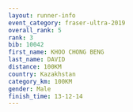 ```yaml
---
layout: runner-info 
event_category: fraser-ultra-2019 
overall_rank: 5
rank: 3
bib: 10042
first_name: KHOO CHONG BENG
last_name: DAVID
distance: 100KM
country: Kazakhstan
category_km: 100KM
gender: Male
finish_time: 13-12-14
---
```

